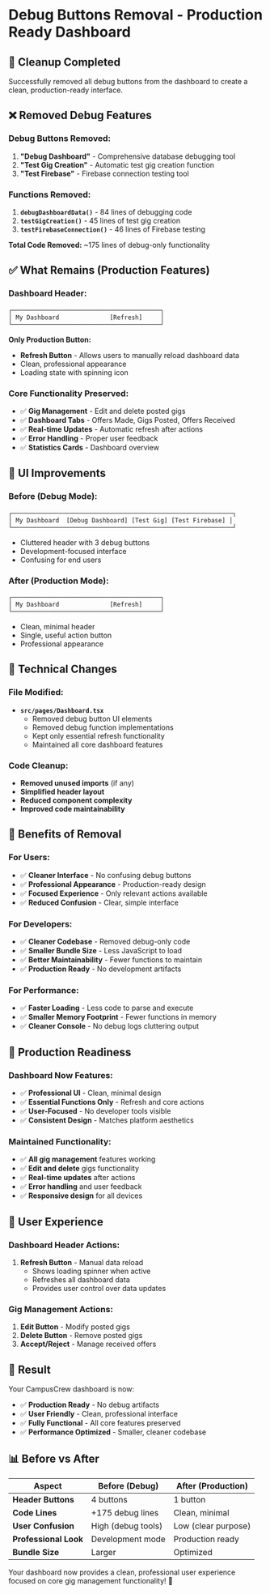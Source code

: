 # Debug Buttons Removal - Production Ready Dashboard

## 🧹 **Cleanup Completed**

Successfully removed all debug buttons from the dashboard to create a clean, production-ready interface.

## ❌ **Removed Debug Features**

### **Debug Buttons Removed:**
1. **"Debug Dashboard"** - Comprehensive database debugging tool
2. **"Test Gig Creation"** - Automatic test gig creation function
3. **"Test Firebase"** - Firebase connection testing tool

### **Functions Removed:**
1. **`debugDashboardData()`** - 84 lines of debugging code
2. **`testGigCreation()`** - 45 lines of test gig creation
3. **`testFirebaseConnection()`** - 46 lines of Firebase testing

**Total Code Removed:** ~175 lines of debug-only functionality

## ✅ **What Remains (Production Features)**

### **Dashboard Header:**
```
┌─────────────────────────────────────────┐
│ My Dashboard              [Refresh]     │
└─────────────────────────────────────────┘
```

**Only Production Button:**
- **Refresh Button** - Allows users to manually reload dashboard data
- Clean, professional appearance
- Loading state with spinning icon

### **Core Functionality Preserved:**
- ✅ **Gig Management** - Edit and delete posted gigs
- ✅ **Dashboard Tabs** - Offers Made, Gigs Posted, Offers Received
- ✅ **Real-time Updates** - Automatic refresh after actions
- ✅ **Error Handling** - Proper user feedback
- ✅ **Statistics Cards** - Dashboard overview

## 🎨 **UI Improvements**

### **Before (Debug Mode):**
```
┌─────────────────────────────────────────────────────────────┐
│ My Dashboard  [Debug Dashboard] [Test Gig] [Test Firebase] │
└─────────────────────────────────────────────────────────────┘
```
- Cluttered header with 3 debug buttons
- Development-focused interface
- Confusing for end users

### **After (Production Mode):**
```
┌─────────────────────────────────────────┐
│ My Dashboard              [Refresh]     │
└─────────────────────────────────────────┘
```
- Clean, minimal header
- Single, useful action button
- Professional appearance

## 🔧 **Technical Changes**

### **File Modified:**
- **`src/pages/Dashboard.tsx`**
  - Removed debug button UI elements
  - Removed debug function implementations
  - Kept only essential refresh functionality
  - Maintained all core dashboard features

### **Code Cleanup:**
- **Removed unused imports** (if any)
- **Simplified header layout**
- **Reduced component complexity**
- **Improved code maintainability**

## 🎯 **Benefits of Removal**

### **For Users:**
- ✅ **Cleaner Interface** - No confusing debug buttons
- ✅ **Professional Appearance** - Production-ready design
- ✅ **Focused Experience** - Only relevant actions available
- ✅ **Reduced Confusion** - Clear, simple interface

### **For Developers:**
- ✅ **Cleaner Codebase** - Removed debug-only code
- ✅ **Smaller Bundle Size** - Less JavaScript to load
- ✅ **Better Maintainability** - Fewer functions to maintain
- ✅ **Production Ready** - No development artifacts

### **For Performance:**
- ✅ **Faster Loading** - Less code to parse and execute
- ✅ **Smaller Memory Footprint** - Fewer functions in memory
- ✅ **Cleaner Console** - No debug logs cluttering output

## 🚀 **Production Readiness**

### **Dashboard Now Features:**
- ✅ **Professional UI** - Clean, minimal design
- ✅ **Essential Functions Only** - Refresh and core actions
- ✅ **User-Focused** - No developer tools visible
- ✅ **Consistent Design** - Matches platform aesthetics

### **Maintained Functionality:**
- ✅ **All gig management** features working
- ✅ **Edit and delete** gigs functionality
- ✅ **Real-time updates** after actions
- ✅ **Error handling** and user feedback
- ✅ **Responsive design** for all devices

## 📱 **User Experience**

### **Dashboard Header Actions:**
1. **Refresh Button** - Manual data reload
   - Shows loading spinner when active
   - Refreshes all dashboard data
   - Provides user control over data updates

### **Gig Management Actions:**
1. **Edit Button** - Modify posted gigs
2. **Delete Button** - Remove posted gigs
3. **Accept/Reject** - Manage received offers

## 🎉 **Result**

Your CampusCrew dashboard is now:
- ✅ **Production Ready** - No debug artifacts
- ✅ **User Friendly** - Clean, professional interface
- ✅ **Fully Functional** - All core features preserved
- ✅ **Performance Optimized** - Smaller, cleaner codebase

## 📊 **Before vs After**

| Aspect | Before (Debug) | After (Production) |
|--------|----------------|-------------------|
| **Header Buttons** | 4 buttons | 1 button |
| **Code Lines** | +175 debug lines | Clean, minimal |
| **User Confusion** | High (debug tools) | Low (clear purpose) |
| **Professional Look** | Development mode | Production ready |
| **Bundle Size** | Larger | Optimized |

Your dashboard now provides a clean, professional user experience focused on core gig management functionality! 🚀
